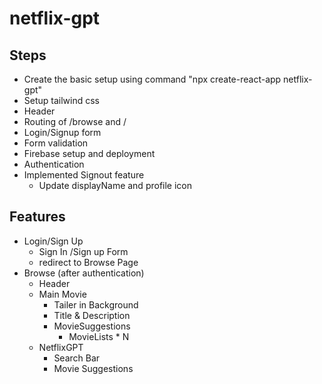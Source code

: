 # netflix-gpt

## Steps

- Create the basic setup using command "npx create-react-app netflix-gpt"
- Setup tailwind css
- Header
- Routing of /browse and /
- Login/Signup form
- Form validation
- Firebase setup and deployment
- Authentication
- Implemented Signout feature
  - Update displayName and profile icon

## Features

- Login/Sign Up
  - Sign In /Sign up Form
  - redirect to Browse Page
- Browse (after authentication)
  - Header
  - Main Movie
    - Tailer in Background
    - Title & Description
    - MovieSuggestions
      - MovieLists \* N
  - NetflixGPT
    - Search Bar
    - Movie Suggestions

